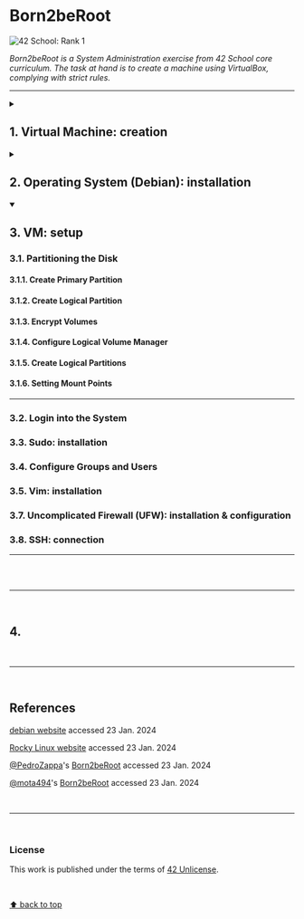 # Born2beRoot
![42 School: Rank 1](https://img.shields.io/badge/42%20School-Rank%201-%2315bbbb)

_Born2beRoot is a System Administration exercise from 42 School core curriculum. The task at hand is to create a machine using VirtualBox, complying with strict rules._
___

<details>
  <summary><h2>1. Virtual Machine: creation</h2></summary>

> _A Virtual Machine (VM) is a computer file, commonly referred to as an image, that behaves like an actual computer: that is, a virtual computer within a computer._

___

### :warning: Pre-requisites

- have [VirtualBox](https://www.virtualbox.org/) installed;
- have [the installer file for the Debian GNU/Linux OS](https://cdimage.debian.org/debian-cd/current/amd64/iso-cd/) downloaded.

___

### Steps

1. Open `VirtualBox`
2. Click `New`
3. Name the VM
4. Choose destination folder for the VM
    - `/sgoinfre/` in this case
5. Select the amount of memory (RAM) to be allocated to the VM
    - set as default – the recommended memory size is `1024 MB`
6. Create a virtual hard disk
7. Choose `VDI` (VirtualBox Disk Image) as the type of file to use for the new virtual hard disk
8. Choose storage on physical hard disk as being `dynamically allocated`
9. Select the size of the virtual hard disk
    - `30GB` in this case, to account for bonus requirements
10. Click `Create`
11. Head to `Settings` > `Storage` > `Empty` > 💿 icon (_Attributes: Optical Drive_) > `Choose a disk file` > `Debian ISO` > `Open` > `Ok`
12. `Start` the VM

___

</br>

</details>


<details>
  <summary><h2>2. Operating System (Debian): installation</h2></summary>

</br>

<details>
  <summary>:bulb: <strong>Debian vs. Rocky Linux</strong></summary>

</br>

<table>
  <tr>
    <th></th>
    <th>Debian</th>
    <th>Rocky Linux</th>
  </tr>
  <tr>
    <td><strong>Developer</strong></td>
    <td>The Debian Project</td>
    <td>Rocky Enterprise Software Foundation</td>
  </tr>
  <tr>
    <td><strong>OS Family</strong></td>
    <td>Linux (Unix-like)</td>
    <td>Linux (Unix-like)</td>
  </tr>
  <tr>
    <td><strong>Source model</strong></td>
    <td>Open source</td>
    <td>Open source</td>
  </tr>
  <tr>
    <td><strong>Repository</strong></td>
    <td><a href = "https://deb.debian.org">deb.debian.org</a></td>
    <td><a href = "https://git.rockylinux.org">git.rockylinux.org</a></td>
  </tr>
  <tr>
    <td><strong>Package manager</strong></td>
    <td>Avanced Package Tool (APT)</td>
    <td>Dandified YUM / DNF</td>
  </tr>
  <tr>
    <td><strong>Long Term Support (LTS)</strong></td>
    <td>5 years</td>
    <td>10 years</td>
  </tr>
  <tr>
    <td><strong>Comments</strong></td>
    <td></td>
    <td>Red Hat Enterprise Linux (RHEL) compatibility</td>
  </tr>
</table>

</br>

</details>

### Steps

1. Select `Install` from the Debian GNU/Linux installer menu;
2. Settings
    - Language: `English`
    - Location: `other`
    - Continent: `Europe`
    - Country: `Portugal`
    - Locale: `United States`
    - Keyboard: `American English`
    - Hostname: `tchow-so42` ﹡
    - Domain name: `(blank)`
    - Set up root password ﹡
    - User full name: `tchow-so` ﹡
    - Username: `tchow-so` ﹡
    - Set up user password ﹡
    - Clock: `Lisbon`

﹡ :warning: _see subject requirements_
___

</br>

</details>

<details open>
  <summary><h2>3. VM: setup</h2></summary>

### 3.1. Partitioning the Disk
#### 3.1.1. Create Primary Partition
#### 3.1.2. Create Logical Partition
#### 3.1.3. Encrypt Volumes
#### 3.1.4. Configure Logical Volume Manager
#### 3.1.5. Create Logical Partitions
#### 3.1.6. Setting Mount Points

___

### 3.2. Login into the System
### 3.3. Sudo: installation
### 3.4. Configure Groups and Users
### 3.5. Vim: installation
### 3.7. Uncomplicated Firewall (UFW): installation & configuration
### 3.8. SSH: connection

___

</br>

</details>




</br>

___

</br>

## 4. 

</br>

___

</br>

## References

[debian website](https://www.debian.org/) accessed 23 Jan. 2024

[Rocky Linux website](https://rockylinux.org/) accessed 23 Jan. 2024

[@PedroZappa](https://github.com/PedroZappa)'s [Born2beRoot](https://github.com/PedroZappa/Born2beRoot) accessed 23 Jan. 2024

[@mota494](https://github.com/mota494)'s [Born2beRoot](https://github.com/mota494/42_Born2BeRoot) accessed 23 Jan. 2024

</br>

___

</br>

### License
This work is published under the terms of [42 Unlicense](./LICENSE).

</br>

[⬆ back to top](#born2beroot)
